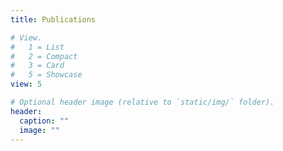 ```yaml
---
title: Publications

# View.
#   1 = List
#   2 = Compact
#   3 = Card
#   5 = Showcase
view: 5

# Optional header image (relative to `static/img/` folder).
header:
  caption: ""
  image: ""
---
```

